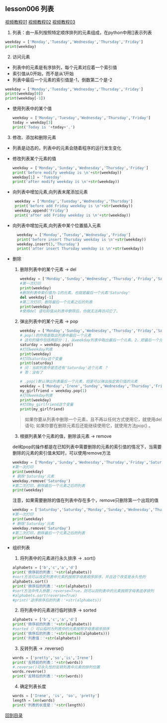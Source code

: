 ## lesson006 列表
[视频教程01](https://www.bilibili.com/video/av31499460?_blank)
[视频教程02](https://www.bilibili.com/video/av31948638?_blank)
[视频教程03](https://www.bilibili.com/video/av31950238?_blank)
1. 列表：由一系列按照特定顺序排列的元素组成，在python中用[]表示列表

```python 
weekday = ['Monday','Tuesday','Wednesday','Thursday','Friday']
print(weekday)
```
2. 访问元素
  - 列表中的元素是有序排列，每个元素对应着一个索引值
  - 索引值从0开始，而不是从1开始
  - 列表中最后一个元素的索引值是-1，倒数第二个是-2
  
   ```python 
   weekday = ['Monday','Tuesday','Wednesday','Thursday','Friday']
   print(weekday[0])
   print(weekday[-1])
   ```
  - 使用列表中的某个值
     ```python 
     weekday = ['Monday','Tuesday','Wednesday','Thursday','Friday']
     today = weekday[3]
     print('Today is '+today+'.')
     ```
3. 修改、添加和删除元素
  - 列表是动态的，列表中的元素会随着程序的运行发生变化
  - 修改列表某个元素的值
     ```python 
     weekday = ['Monday','Sunday','Wednesday','Thursday','Friday']
     print('before modify weekday is \n'+str(weekday))
     weekday[1] = 'Tuesday'
     print('after modify weekday is \n'+str(weekday))
     ```
  - 向列表中增加元素,向列表末尾添加元素
     ```python 
      weekday = ['Monday','Tuesday','Wednesday','Thursday']
      print('before add Friday weekday is \n'+str(weekday))
      weekday.append('Friday')
      print('after add Friday weekday is \n'+str(weekday))
     ```
  - 向列表中增加元素,向列表中某个位置插入元素
    ```python  
      weekday = ['Monday','Tuesday','Wednesday','Friday']
      print('before insert Thursday weekday is \n'+str(weekday))
      weekday.insert(3,'Thursday')
      print('after insert Thursday weekday is \n'+str(weekday))
    
    ```
  - 删除
    1. 删除列表中的某个元素 -> del
        ```python  
        weekday = ['Monday','Sunday','Wednesday','Thursday','Friday','Saturday']
        #第一次打印
        print(weekday)
        #删除列表中索引值为-1的元素，也就是最后一个元素'Saturday'
        del weekday[-1]
        #第二次打印，删除最后一个元素之后的列表
        print(weekday)
        #使用del 语句将值从列表中删除后，你就无法再访问它了。
        ```
      2. 弹出列表中的某个元素 -> pop
          ```python  
          weekday = ['Monday','Sunday','Wednesday','Thursday','Friday','Saturday']
          #.pop()的作用是取出列表中最后一个元素
          # 这句的操作包括两部分：1，从weekday列表中取出最后一个元素。2，把最后一个元素赋值给Saturday这个变量
          saturday = weekday.pop()
          #打印weekday列表
          print(weekday)
          #打印saturday这个变量
          print(saturday)
          # 问：当前列表中是否还有'Saturday'这个元素 ？
          # 答：没有了
          
          # .pop()默认弹出列表最后一个元素，但是可以弹出指定索引值的元素
          weekday = ['Monday','Irene','Sunday','Wednesday','Thursday','Friday']
          my_girlfriend = weekday.pop(1)
          #打印weekday列表
          print(weekday)
          #打印my_girlfriend这个变量
          print(my_girlfriend)
          ```
      > 如果你要从列表中删除一个元素，且不再以任何方式使用它，就使用del 语句;
      如果你要在删除元素后还能继续使用它，就使用方法pop() 。
      3. 根据列表某个元素的值，删除该元素 -> remove
      
      del和pop的操作都是在已知列表中需要删除的元素的索引值的情况下，当需要删除的元素的索引值未知时，可以使用remove方法
        
      ```python       
      weekday = ['Monday','Sunday','Wednesday','Thursday','Friday','Saturday']
      #第一次打印
      print(weekday)
      # 删除'Saturday'元素
      weekday.remove('Saturday')
      #第二次打印，删除最后一个元素之后的列表
      print(weekday)
      ```
     
      注意，如果需要删除的值在列表中存在多个，remove只删除第一个出现的值 
          
      ```python
      weekday = ['Saturday','Saturday','Monday','Sunday','Wednesday','Thursday','Friday','Saturday']
      #第一次打印
      print(weekday)
      # 删除'Saturday'元素
      weekday.remove('Saturday')
      #第二次打印，删除最后一个元素之后的列表
      print(weekday)
      ```
  - 组织列表
    1. 将列表中的元素进行永久排序 -> .sort()
      ```python
      alphabets = ['b','c','a','d']
      print('排序前的列表：'+str(alphabets))
      #sort方法可以改变列表中元素的按照字母表顺序排序，并且这个改变是永久性的
      alphabets.sort()
      print('排序后的列表：'+str(alphabets))
      #sort方法中传入参数：reverse=True，则可以将列表中的元素按照字母表逆序排列
      #alphabets.sort(reverse=True)
      #print('逆序排序后的列表：'+str(alphabets))
      ```
    2. 将列表中的元素进行临时排序 -> sorted
      ```python
      alphabets = ['b','c','a','d']
      print('排序前的列表：'+str(alphabets))
      #sorted（）可以临时为列表中的元素按照字母表顺序排序  
      print('排序后的列表：'+str(sorted(alphabets)))
      print('列表值：'+str(alphabets))
      ```
    3. 反转列表 -> .reverse()
      ```python
      words = ['pretty','so','is','Irene']
      print('反转前的列表：'+str(words))
      #.reverse()可永久性的反转列表中元素的排列位置
      words.reverse()
      print('反转后的列表：'+str(words))
      ```
    4. 确定列表长度
      ```python
      words = ['Irene', 'is', 'so', 'pretty']
      length = len(words)
      print('列表的长度是：'+str(length)) 
      ```   

 [回到目录](https://github.com/EchoZhu/-python/blob/master/README.md)